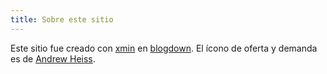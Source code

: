```yaml
---
title: Sobre este sitio
---
```


Este sitio fue creado con [xmin](https://github.com/yihui/hugo-xmin/issues/10) en [blogdown](https://bookdown.org/yihui/blogdown/). El ícono de oferta y demanda es de [Andrew Heiss](https://www.andrewheiss.com/).


